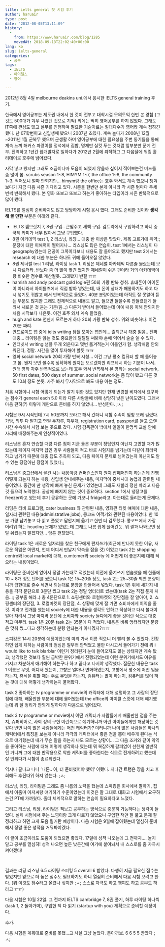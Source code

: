 ```yaml
---
title: ielts general 첫 시험 후기
author: haruair
type: post
date: "2012-08-05T13:11:09"
history:
  - 
    from: https://www.haruair.com/blog/1285
    movedAt: 2018-09-13T22:02:40+00:00
lang: ko
slug: ielts-general
categories:
  - 공부
tags:
  - IELTS
  - 아이엘츠
  - 영어

---
```

2012년 8월 4일 melbourne deakins uni.에서 응시한 IELTS general training 후기.

한국에서 영어공부는 제도권 내에서 한 것이 전부고 대학시절 모의토익 한번 본 경험 (그것도 500대가 겨우 나왔던 것으로 기억) 외에는 딱히 영어공부를 하지 않았다. 그래도 IT쪽에 관심도 많고 실무를 진행하며 필요한 기술자료는 절대다수가 영어라 계속 접하긴 했다. 난 07학번이고 신입생때 봤으니 2007년 초였다. 계속 놀다가 2008년 12월~2011년 1월 군복무 했으며 군생활 하며 영어공부에 대한 필요성을 주변 동기들을 통해 계속 느껴 해커스 파랑이를 정석에서 집합, 명제만 실컷 푸는 것처럼 앞부분만 푼게 전부. 전역하고 1년간 웹개발자로 일하다가 2012년 2월에 퇴직하고 그 다음달에 워킹 홀리데이로 호주에 넘어왔다.<!--more-->

자막 넣고 봤지만 그래도 조금이나마 도움이 되었지 않을까 싶어서 적어보는건 미드를 좀 많이 봄. scrubs season 1~8, HIMYM 1~7, the office 1~8, the community 1~3. 적어보니 얼마 안되지만&#8230; himym랑 the office는 호주 와서도 계속 했으니 챙겨보다가 지금 다음 시즌 기다리고 있다. 시즌을 한번만 본게 아니라 각 시즌 텀마다 두세번씩 반복해서 봤다. 본 영화 또보고 또보고 하는거 좋아하는 타입이라 시즌 반복적으로 많이 봤다.

IELTS를 열심히 준비하지도 않고 당당하게 시험 응시 했다. 그래도 준비한 것이라 **생각해 볼 만한** 부분은 아래와 같다.

  * IELTS 캠브릿지 7, 8권 구입.. 큰맘주고 새책 구입. 검트리에서 구입하려고 하니 중국제 카피가 너무 많아서 그냥 구입했다.
  * 8권 아카데믹 test 1, 2 리스닝, 리딩&#8230; 대충 반 이상은 맞았다. 제목 고르기에 취약;; 문장에 대한 이해력이 떨어지나&#8230; 리스닝도 많은 연습이. test 1에서는 리스닝이 다 geography였는데 전공이 그쪽이다보니 내용도 잘 들어오고 했지만 test 2에서는 research 에 대한 부분은 하나도 귀에 들어오질 않았다.
  * 8권 제너럴 test 1 리딩, 라이팅 task 1. 리딩은 제네럴 아카데믹 다른줄 몰랐는데 보니 다르더라. 반보다 좀 더 많이 맞긴 했지만 제네럴이 쉬운 편이라 거의 아카데믹이랑 비슷한 점수로 계산될듯. 그래봤자 반절 ㅠㅠ
  * hamish and andy podcast gold logie편 50회 가량 반복 청취. 휴대폰이 아이폰이 아니라서 아이튠즈에서 직접 받아 넣었는데, 내 폰이 상태가 매롱하기도 하고 다시 넣기도 귀찮고 해서 반복적으로 들었다. 40분 분량이었는데 아직도 잘 못알아 듣는 부분도 많지만 그래도 전체적으로 내용도 알고, 들으면 들을수록 안들렸던게 들려서 새로운 것 듣는 기분(음..;) 다른거 받아서 들어봤는데 아예 내용 이해 안되지만 처음 시작보다 나은듯. 이건 호주 와서 계속 들었음.
  * hugh and kate 언젠지 모르는거 하나 20회 가량 반복 청취. 위와 비슷하다. 이건 20분 짜리.
  * 안드로이드 앱 중에 ielts writing 샘플 모아논 앱인데&#8230; 출퇴근시 대충 읽음.. 진짜 대충&#8230; 라이팅은 읽는 것도 중요한데 달달달 써봐야 손에 익어서 술술 쓸 수 있다.
  * 인터넷서 writing 샘플 두개 외운다고 몇번 옮겨적는거 이틀인가 함. 생각처럼 안외워진다, 정말. 시간을 많이 투자해야 할듯 ㅠㅠ
  * 영화 social network 20회 가량 반복 시청&#8230; 이건 그냥 평소 컴퓨터 할 때 틀어놓고 봄. 왠지 보면 볼수록 정확하게 뭔지는 모르겠지만 리프레시 하는 기분이 나서.. 원래 영화 자주 반복적으로 보는데 호주 와서 반복해서 본 영화는 social network, 50 first dates, 500 days of summer. social network는 좀 많이 봤고 다른 것도 10회 정도 본듯. 자주 봐서 무자막으로 봐도 내용 아는 정도.

처음 시험이니 시험 어떻게 되는가 알기 위한 것도 있지만 현재 변경할 비자에서 요구하는 점수가 general each 5.0 이라 다른 사람들에 비해 상당히 낮은 난이도였다. 그래서 마음 편히(?) 이렇게 개판으로 준비를 하지 않았나&#8230; 반성한다. ;ㅅ;

시험은 9시 시작인데 7시 50분까지 오라고 해서 갔더니 시험 수속이 엄청 오래 걸렸다. 가방, 외투 다 맡기고 연필 두자루, 지우개, registration card, passport를 들고 오랜 시간 수속해서 시험 보는 곳으로 갔다. 시험 감독관이 밖에서 일일이 한명씩 교실 안에 자리에 배정해주는게 인상적이었다.

리스닝은 혼자 연습할 때랑 다른 점이 지금 들은 부분이 정답인지 아닌지 고민할 때가 많았는데 페이지 마지막 답인 경우 사람들이 적고 바로 시험지를 넘기는데 다같이 촤라락 하고 넘기기 때문에 대충 답도 추측이 되고, 다음 페이지 문제로 넘어갔는지 아닌지도 알 수 있는 장점아닌 장점이 있었다;;

리스닝은 중고샵에서 물건 사는 내용이랑 컨퍼런스인지 뭔지 잡페어인지 하는건데 진행 어떻게 되는지 하는 내용, 신입생 안내해주는 내용, 마지막이 중세시대 농업과 관련된 내용이었다. 중간에 딴 생각에 빠져 놓친 문제가 있었는데 그래도 재빨리 정신 차리고 다음 것 들으려 노력했다. 공상에 빠지지 않는 것이 중요하다. section 1에서 냉장고를 freezer라고 썼는데 후기 공유하는 곳에 가보니 fridge라고. 아는대로 들리는게 문제다.

리딩은 티비 프로그램, cater business 와 관련된 내용, 영화관 티켓 얘매에 대한 내용, 일자리 관련된 내용(administrative jobs), 콩코드 여객기와 관련된 내용이었다. 한 10분 가량 남겨놓고 다 읽고 풀었고 답안지에 옮기고 한번 더 검토했다. 콩코드에서 가장 어려워 하는 heading 문제가 있었는데 그래도 나름 쉽게 풀어간듯. 뭐 결과 나와보면 정말 쉬웠는지 알겠지만&#8230; 암튼 괜찮았다.

라이팅 task 1은 새로운 일자리를 찾은 친구에게 편지쓰기(최근에 만나지 못한 이유, 새로운 직업은 어떤지, 언제 어디서 만날지 약속을 잡을 것) 이었고 task 2는 shopping centre와 local market에 대해, cumtomer와 society 에 어떤게 더 좋은지에 대해 적으라는 내용이었다.

라이팅은 준비한게 없어서 정말 가는대로 적었는데 이전에 옮겨쓰기 연습했을 때 한줄에 10 ~ 8개 정도 단어를 썼으니 task 1은 15~20줄 정도, task 2는 25~30줄 되면 분량이니까 급한대로 줄수 세면서 되는대로 문장을 만들어서 넣었다. task 1은 위에 세가지 내용을 각각 문단으로 3문단 썼고 task 2는 정말 엉터리로 썼는데(task 2는 직접 푼게 처음..;; 공부좀 해라..) 총 4문단으로 1. 쇼핑센터와 로컬마켓의 장단점을 잘 알아야, 2. 쇼핑센터의 장단점, 3. 로컬마켓의 장단점, 4. 상황에 맞게 잘 가면 소비자에게 이익을 줄것. 이라고 전개를 했는데 society에 대한 내용을 생각도 안하고 작성하고 다시 볼때야 알아 차려서 그냥 마지막 문단에 소비자와 society 둘다에게 좋을 것이란 식으로 대충 적고 마무리. task 1은 20분 task 2는 35분에 다 적었다. 내용은 비록 엉터리지만 분량은 맞춰 썼&#8230;다고 생각하는데 분량 안되는거 아니겠지?ㅠㅠ

스피킹은 14시 20분에 예정이었는데 미리 가서 이름 적으니 더 빨리 볼 수 있었다. 긴장하면 쉽게 체하는 사람이라 점심은 일부러 안먹었고 물만 마시고서 들어가기 전에 뭐 i would like to talk blarblar 이런거 정리된거 눈에 들어오지도 않는 상태지만 게속 봤고; 생각했던 것보다 훨씬 급박한 분위기에서 진행되었는데 이런 분위기에서도 여유를 가지고 차분하게 애기해야 하는구나 하고 끝나고 나서야 생각했다. 질문한 내용은 task 1 이름은 무엇, 어디서 왔는지, 고향은 얼마나 변화하였는지, 고향에서 평소에 어떤 일을 하는지, 휴식을 취할 때는 주로 무엇을 하는지, 컴퓨터는 많이 하는지, 컴퓨터를 많이 하는 것에 대해 어떻게 생각하는지 물어봤다.

task 2 좋아하는 tv programme or movie의 캐릭터에 대해 설명하고 그 사람의 장단점에 대해, 배울만한 부분에 대해 물어봤는데 the office의 마이클 스캇에 대해 얘기했는데 뭐 잘 정리가 안되게 말하다가 다음으로 넘어갔다.

task 3 tv programme or movie에서 어떤 캐릭터가 사람들에게 배울만한 점을 주는지, 슈퍼히어로, 사회 정의 구현 이런쪽으로 얘기하니까 어린 아이들에게만 해당하는 것 같다 반면 나이 많은 사람들에게는 어떤 캐릭터가? 이러니까 나이 많은 사람들은 하나의 캐릭터에서 특징을 보는게 아니라 각각의 캐릭터에서 좋은 점을 뽑아 배우게 된다는 식으로 얘기했는데 내가 무슨 말을 하는지 나도 모르는 상황이&#8230; 그 다음 조커와 같이 악역을 좋아하는 사람에 대해 어떻게 생각하나 였는데 뭐 복잡하게 갈피없이 선한게 일반적인 거니까 그에 대한 반작용으로 악한 케릭터를 좋아한다는 식으로 전개하려고 했는데 잘 안되다가 시험이 종료되었다.

역시나 끝나고 나니 &#8216;내돈.. 아, 더 준비했어야 했어&#8217; 이랬다. 지나간 트램은 땅을 치고 후회해도 후진따위 하지 않는다. ;ㅅ;

리스닝, 리딩, 라이팅은 그래도 좀 나름의 노력을 했는데 스피킹은 회사에서 말하기, 집에서 아줌마 아저씨랑 얘기하기 수준이었는데 이것은 말 그대로 대화고 시험에서 요구하는건 PT에 가까웠다. 좀더 체계적으로 말하는 연습이 필요하다고 느꼈다.

그리고 리스닝, 리딩, 라이팅은 책보고 공부하는 방식으로 충분히 가능하다는 생각이 들었다. 실제 시험에서 주는 느낌이랑 크게 다르지 않았으니 구입한 책만 잘 풀고 문제 잘 정리하고 하면 크게 도움 될거란 예상이다. 다음 시험은 9월에 잡아뒀는데 열심히 준비해서 정말 좋은 성적을 거둬봐야겠다.

이 글이 조금이라도 도움이 되었으면 좋겠다. 17일에 성적 나오는데 그 전까지&#8230;. 놀지 말고 공부를 열심히! 성적 나오면 높든 낮든간에 여기에 붙여놔서 내 스스로를 좀 자극시켜야겠다!

&nbsp;

결과는 리딩 리스닝 6.5 라이팅 스피킹 5 overall 6 받았다. 다행히 지금 필요한 점수는 받았지만 앞으로 더 높은 점수도 필요하기도 하니 열심히 준비해서 다음 시험 보려고 한다. (뭐 이것도 점수라고 올렸나 싶지만 ;ㅅ; 스스로 자극도 하고 챙피도 하고 공부도 하라고 ㅠㅠ)

다음 시험은 10월 22일. 그 전까지 IELTS cambridge 7, 8권 풀기, 하루 라이팅 하나씩(task 1, 2 돌아가며), 구입한 책 다 읽기 (startup with you) 계획으로 준비할 예정이다.

추가.

다음 시험은 계획대로 준비를 못했&#8230;고 사실 그냥 놀았다. 돈아까브. 6 6 5 5 받았다 ;ㅅ;